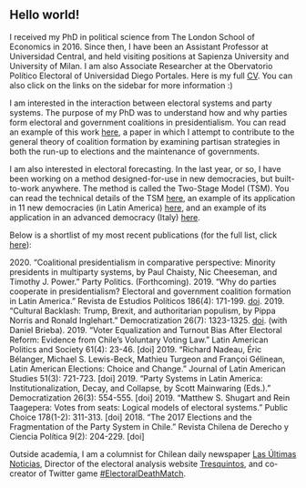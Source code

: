 ## Hello world!

I received my PhD in political science from The London School of Economics in 2016. Since then, I have been an Assistant Professor at Universidad Central, and held visiting positions at Sapienza University and University of Milan. I am also Associate Researcher at the Obervatorio Político Electoral of Universidad Diego Portales. Here is my full [CV](https://www.dropbox.com/s/0zx2kmx35ah8z8s/CV_Kenneth_Bunker.pdf?dl=0). You can also click on the links on the sidebar for more information :)

I am interested in the interaction between electoral systems and party systems. The purpose of my PhD was to understand how and why parties form electoral and government coalitions in presidentialism. You can read an example of this work [here](https://www.researchgate.net/publication/332223077_Why_do_parties_cooperate_in_presidentialism_Electoral_and_government_coalition_formation_in_Latin_America), a paper in which I attempt to contribute to the general theory of coalition formation by examining partisan strategies in both the run-up to elections and the maintenance of governments.

I am also interested in electoral forecasting. In the last year, or so, I have been working on a method designed-for-use in new democracies, but built-to-work anywhere. The method is called the Two-Stage Model (TSM). You can read the technical details of the TSM [here](https://www.researchgate.net/publication/334836295_A_two-stage_model_to_forecast_elections_in_developing_democracies), an example of its application in 11 new democracies (in Latin America) [here](https://www.researchgate.net/publication/334836295_A_two-stage_model_to_forecast_elections_in_developing_democracies), and an example of its application in an advanced democracy (Italy) [here](https://www.researchgate.net/publication/336312679_Forecasting_elections_in_Italy).

Below is a shortlist of my most recent publications (for the full list, click [here](https://www.researchgate.net/profile/Kenneth_Bunker)):

2020\. “Coalitional presidentialism in comparative perspective: Minority presidents in multiparty systems, by Paul Chaisty, Nic Cheeseman, and Timothy J. Power.” Party Politics. (Forthcoming).
2019\. “Why do parties cooperate in presidentialism? Electoral and government coalition formation in Latin America.” Revista de Estudios Políticos 186(4): 171-199. [doi](https://doi.org/10.18042/cepc/rep.186.06).
2019\. “Cultural Backlash: Trump, Brexit, and authoritarian populism, by Pippa Norris and Ronald Inglehart.” Democratization 26(7): 1323-1325. [doi](https://doi.org/%2010.1080/13510347.2019.1601705). (with Daniel Brieba).
2019\. “Voter Equalization and Turnout Bias After Electoral Reform: Evidence from Chile’s Voluntary Voting Law.” Latin American Politics and Society 61(4): 23-46. [doi]
2019\. “Richard Nadeau, Éric Bélanger, Michael S. Lewis-Beck, Mathieu Turgeon and Françoi Gélinean, Latin American Elections: Choice and Change.” Journal of Latin American Studies 51(3): 721-723. [doi]
2019\. “Party Systems in Latin America: Institutionalization, Decay, and Collapse, by Scott Mainwaring (Eds.).” Democratization 26(3): 554-555. [doi]
2019\. “Matthew S. Shugart and Rein Taagepera: Votes from seats: Logical models of electoral systems.” Public Choice 178(1-2): 311-313. [doi]
2018\. “The 2017 Elections and the Fragmentation of the Party System in Chile.” Revista Chilena de Derecho y Ciencia Política 9(2): 204-229. [doi]
 
Outside academia, I am a columnist for Chilean daily newspaper [Las Últimas Noticias](http://www.lun.com/), Director of the electoral analysis website [Tresquintos](http://www.tresquintos.cl/), and co-creator of Twitter game [#ElectoralDeathMatch](http://www.twitter.com/electoraldeathm).
